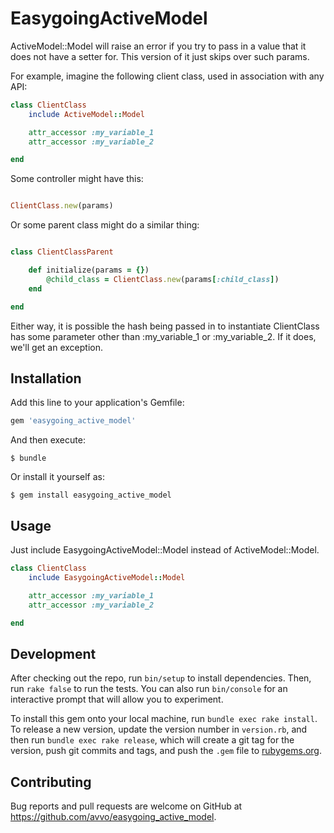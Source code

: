 # EasygoingActiveModel

ActiveModel::Model will raise an error if you try to pass in a value that it does not have a setter for.  This version of it just skips over such params.

For example, imagine the following client class, used in association with any API:

```ruby
class ClientClass
    include ActiveModel::Model

    attr_accessor :my_variable_1
    attr_accessor :my_variable_2

end
```

Some controller might have this:

```ruby

ClientClass.new(params)

```

Or some parent class might do a similar thing:

```ruby

class ClientClassParent

    def initialize(params = {})
        @child_class = ClientClass.new(params[:child_class])
    end

end

```

Either way, it is possible the hash being passed in to instantiate ClientClass has some parameter other than :my_variable_1 or :my_variable_2.  If it does, we'll get an exception.

## Installation

Add this line to your application's Gemfile:

```ruby
gem 'easygoing_active_model'
```

And then execute:

    $ bundle

Or install it yourself as:

    $ gem install easygoing_active_model

## Usage

Just include EasygoingActiveModel::Model instead of ActiveModel::Model.

```ruby
class ClientClass
    include EasygoingActiveModel::Model

    attr_accessor :my_variable_1
    attr_accessor :my_variable_2

end
```

## Development

After checking out the repo, run `bin/setup` to install dependencies. Then, run `rake false` to run the tests. You can also run `bin/console` for an interactive prompt that will allow you to experiment.

To install this gem onto your local machine, run `bundle exec rake install`. To release a new version, update the version number in `version.rb`, and then run `bundle exec rake release`, which will create a git tag for the version, push git commits and tags, and push the `.gem` file to [rubygems.org](https://rubygems.org).

## Contributing

Bug reports and pull requests are welcome on GitHub at https://github.com/avvo/easygoing_active_model.

